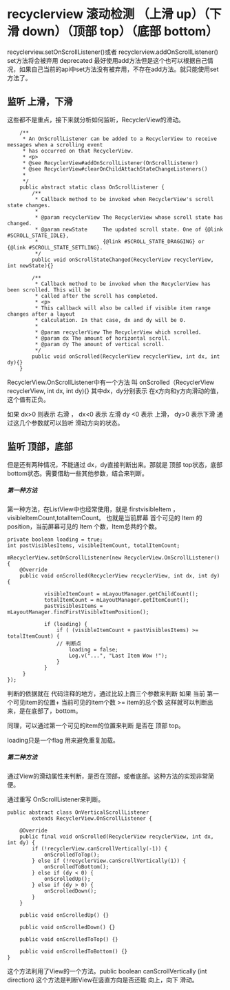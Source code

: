 # recyclerview 滚动检测 （上滑 up）（下滑 down）（顶部 top）（底部 bottom）
recyclerview.setOnScrollListener()或者 recyclerview.addOnScrollListener() set方法将会被弃用 deprecated 最好使用add方法但是这个也可以根据自己情况，如果自己当前的api中set方法没有被弃用，不存在add方法。就只能使用set方法了。

## 监听 上滑，下滑
这些都不是重点，接下来就分析如何监听，RecyclerView的滑动。
```
    /**
     * An OnScrollListener can be added to a RecyclerView to receive messages when a scrolling event
     * has occurred on that RecyclerView.
     * <p>
     * @see RecyclerView#addOnScrollListener(OnScrollListener)
     * @see RecyclerView#clearOnChildAttachStateChangeListeners()
     *
     */
    public abstract static class OnScrollListener {
        /**
         * Callback method to be invoked when RecyclerView's scroll state changes.
         *
         * @param recyclerView The RecyclerView whose scroll state has changed.
         * @param newState     The updated scroll state. One of {@link #SCROLL_STATE_IDLE},
         *                     {@link #SCROLL_STATE_DRAGGING} or {@link #SCROLL_STATE_SETTLING}.
         */
        public void onScrollStateChanged(RecyclerView recyclerView, int newState){}

        /**
         * Callback method to be invoked when the RecyclerView has been scrolled. This will be
         * called after the scroll has completed.
         * <p>
         * This callback will also be called if visible item range changes after a layout
         * calculation. In that case, dx and dy will be 0.
         *
         * @param recyclerView The RecyclerView which scrolled.
         * @param dx The amount of horizontal scroll.
         * @param dy The amount of vertical scroll.
         */
        public void onScrolled(RecyclerView recyclerView, int dx, int dy){}
    }
```

RecyclerView.OnScrollListener中有一个方法 叫 onScrolled（RecyclerView recyclerView, int dx, int dy){}
其中dx，dy分别表示 在x方向和y方向滑动的值，这个值有正负。

如果 dx>0 则表示 右滑 ， dx<0 表示 左滑 
dy <0 表示 上滑， dy>0 表示下滑 
通过这几个参数就可以监听 滑动方向的状态。

## 监听 顶部，底部
但是还有两种情况，不能通过 dx，dy直接判断出来。那就是 顶部 top状态，底部 bottom状态。需要借助一些其他参数，结合来判断。

##### 第一种方法
第一种方法，在ListView中也经常使用，就是 firstvisibleItem ， visibleItemCount,totalItemCount。 也就是当前屏幕
首个可见的 Item 的position，当前屏幕可见的 Item 个数，Item总共的个数。
```
private boolean loading = true;
int pastVisiblesItems, visibleItemCount, totalItemCount;

mRecyclerView.setOnScrollListener(new RecyclerView.OnScrollListener() {
    @Override
    public void onScrolled(RecyclerView recyclerView, int dx, int dy) {

            visibleItemCount = mLayoutManager.getChildCount();
            totalItemCount = mLayoutManager.getItemCount();
            pastVisiblesItems = mLayoutManager.findFirstVisibleItemPosition();

            if (loading) {
                if ( (visibleItemCount + pastVisiblesItems) >= totalItemCount) {
                // 判断点
                    loading = false;
                    Log.v("...", "Last Item Wow !");
                }
            }
     }
});
```
判断的依据就在 代码注释的地方，通过比较上面三个参数来判断 
如果 当前 第一个可见item的位置+ 当前可见的item个数 >= item的总个数 这样就可以判断出来，是在底部了，bottom。

同理，可以通过第一个可见的item的位置来判断 是否在 顶部 top。

loading只是一个flag 用来避免重复加载。

##### 第二种方法
通过View的滑动属性来判断，是否在顶部，或者底部。这种方法的实现非常简便。

通过重写 OnScrollListener来判断。
```
public abstract class OnVerticalScrollListener
        extends RecyclerView.OnScrollListener {

    @Override
    public final void onScrolled(RecyclerView recyclerView, int dx, int dy) {
        if (!recyclerView.canScrollVertically(-1)) {
            onScrolledToTop();
        } else if (!recyclerView.canScrollVertically(1)) {
            onScrolledToBottom();
        } else if (dy < 0) {
            onScrolledUp();
        } else if (dy > 0) {
            onScrolledDown();
        }
    }

    public void onScrolledUp() {}

    public void onScrolledDown() {}

    public void onScrolledToTop() {}

    public void onScrolledToBottom() {}
}
```
这个方法利用了View的一个方法。public boolean canScrollVertically (int direction) 
这个方法是判断View在竖直方向是否还能 向上，向下 滑动。

